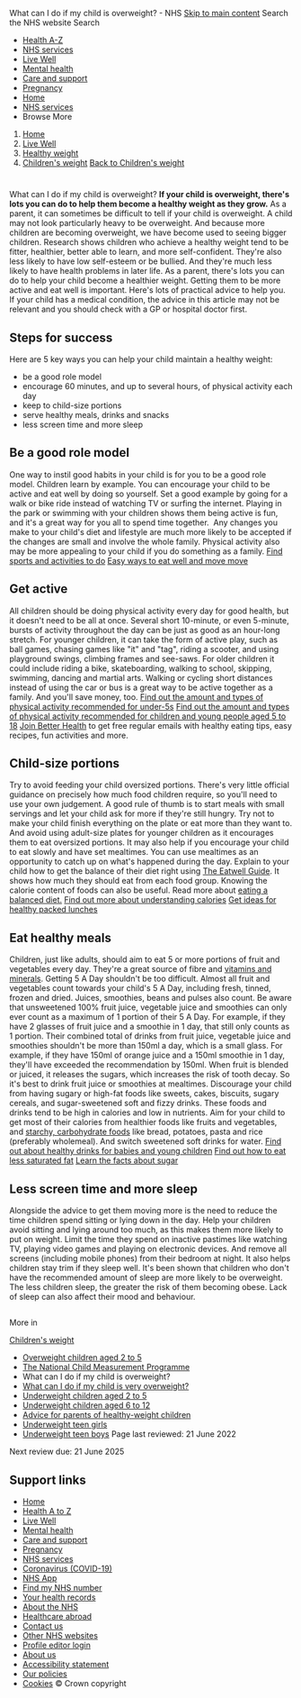 
What can I do if my child is overweight? - NHS
[Skip to main content](#maincontent)
Search the NHS website
Search
* [Health A-Z](/conditions/)
* [NHS services](/nhs-services/)
* [Live Well](/live-well/)
* [Mental health](/mental-health/)
* [Care and support](/conditions/social-care-and-support-guide/)
* [Pregnancy](/pregnancy/)
* [Home](/)
* [NHS services](/nhs-services/)
* Browse
 More
1. [Home](/)
2. [Live Well](/live-well/)
3. [Healthy weight](/live-well/healthy-weight/)
4. [Children's weight](/live-well/healthy-weight/childrens-weight/)
[Back to 
 Children's weight](/live-well/healthy-weight/childrens-weight/) 
# 
 
 What can I do if my child is overweight?
**If your child is overweight, there's lots you can do to help them become a healthy weight as they grow.**
As a parent, it can sometimes be difficult to tell if your child is overweight. A child may not look particularly heavy to be overweight.
And because more children are becoming overweight, we have become used to seeing bigger children.
Research shows children who achieve a healthy weight tend to be fitter, healthier, better able to learn, and more self-confident.
They're also less likely to have low self-esteem or be bullied. And they're much less likely to have health problems in later life.
As a parent, there's lots you can do to help your child become a healthier weight. Getting them to be more active and eat well is important.
Here's lots of practical advice to help you.
If your child has a medical condition, the advice in this article may not be relevant and you should check with a GP or hospital doctor first.
## Steps for success
Here are 5 key ways you can help your child maintain a healthy weight:
* be a good role model
* encourage 60 minutes, and up to several hours, of physical activity each day
* keep to child-size portions
* serve healthy meals, drinks and snacks
* less screen time and more sleep
## Be a good role model
One way to instil good habits in your child is for you to be a good role model. Children learn by example.
You can encourage your child to be active and eat well by doing so yourself.
Set a good example by going for a walk or bike ride instead of watching TV or surfing the internet.
Playing in the park or swimming with your children shows them being active is fun, and it's a great way for you all to spend time together. 
Any changes you make to your child's diet and lifestyle are much more likely to be accepted if the changes are small and involve the whole family.
Physical activity also may be more appealing to your child if you do something as a family.
[Find sports and activities to do](https://www.nhs.uk/healthier-families/activities/sports-and-activities/)
[Easy ways to eat well and move move](https://www.nhs.uk/healthier-families/)
## Get active
All children should be doing physical activity every day for good health, but it doesn't need to be all at once.
Several short 10-minute, or even 5-minute, bursts of activity throughout the day can be just as good as an hour-long stretch.
For younger children, it can take the form of active play, such as ball games, chasing games like "it" and "tag", riding a scooter, and using playground swings, climbing frames and see-saws.
For older children it could include riding a bike, skateboarding, walking to school, skipping, swimming, dancing and martial arts.
Walking or cycling short distances instead of using the car or bus is a great way to be active together as a family. And you'll save money, too.
[Find out the amount and types of physical activity recommended for under-5s](/live-well/exercise/exercise-guidelines/physical-activity-guidelines-children-under-five-years/)
[Find out the amount and types of physical activity recommended for children and young people aged 5 to 18](/live-well/exercise/exercise-guidelines/physical-activity-guidelines-children-and-young-people/)
[Join Better Health](https://registration.betterhealth-healthierfamilies.co.uk/) to get free regular emails with healthy eating tips, easy recipes, fun activities and more.
## Child-size portions
Try to avoid feeding your child oversized portions. There's very little official guidance on precisely how much food children require, so you'll need to use your own judgement.
A good rule of thumb is to start meals with small servings and let your child ask for more if they're still hungry.
Try not to make your child finish everything on the plate or eat more than they want to.
And avoid using adult-size plates for younger children as it encourages them to eat oversized portions.
It may also help if you encourage your child to eat slowly and have set mealtimes. You can use mealtimes as an opportunity to catch up on what's happened during the day.
Explain to your child how to get the balance of their diet right using [The Eatwell Guide](/live-well/eat-well/food-guidelines-and-food-labels/the-eatwell-guide/). It shows how much they should eat from each food group. Knowing the calorie content of foods can also be useful.
Read more about [eating a balanced diet.](/live-well/eat-well/how-to-eat-a-balanced-diet/eating-a-balanced-diet/)
[Find out more about understanding calories](/live-well/healthy-weight/managing-your-weight/understanding-calories/)
[Get ideas for healthy packed lunches](https://www.nhs.uk/healthier-families/recipes/healthier-lunchboxes/)
## Eat healthy meals
Children, just like adults, should aim to eat 5 or more portions of fruit and vegetables every day. They're a great source of fibre and [vitamins and minerals](/conditions/baby/weaning-and-feeding/vitamins-for-children/).
Getting 5 A Day shouldn't be too difficult. Almost all fruit and vegetables count towards your child's 5 A Day, including fresh, tinned, frozen and dried.
Juices, smoothies, beans and pulses also count.
Be aware that unsweetened 100% fruit juice, vegetable juice and smoothies can only ever count as a maximum of 1 portion of their 5 A Day.
For example, if they have 2 glasses of fruit juice and a smoothie in 1 day, that still only counts as 1 portion.
Their combined total of drinks from fruit juice, vegetable juice and smoothies shouldn't be more than 150ml a day, which is a small glass.
For example, if they have 150ml of orange juice and a 150ml smoothie in 1 day, they'll have exceeded the recommendation by 150ml.
When fruit is blended or juiced, it releases the sugars, which increases the risk of tooth decay. So it's best to drink fruit juice or smoothies at mealtimes.
Discourage your child from having sugary or high-fat foods like sweets, cakes, biscuits, sugary cereals, and sugar-sweetened soft and fizzy drinks. These foods and drinks tend to be high in calories and low in nutrients.
Aim for your child to get most of their calories from healthier foods like fruits and vegetables, and [starchy, carbohydrate foods](/live-well/eat-well/food-types/starchy-foods-and-carbohydrates/) like bread, potatoes, pasta and rice (preferably wholemeal). And switch sweetened soft drinks for water.
[Find out about healthy drinks for babies and young children](/conditions/baby/weaning-and-feeding/drinks-and-cups-for-babies-and-young-children/)
[Find out how to eat less saturated fat](/live-well/eat-well/how-to-eat-a-balanced-diet/eat-less-saturated-fat/)
[Learn the facts about sugar](/live-well/eat-well/food-types/how-does-sugar-in-our-diet-affect-our-health/)
## Less screen time and more sleep
Alongside the advice to get them moving more is the need to reduce the time children spend sitting or lying down in the day.
Help your children avoid sitting and lying around too much, as this makes them more likely to put on weight.
Limit the time they spend on inactive pastimes like watching TV, playing video games and playing on electronic devices.
And remove all screens (including mobile phones) from their bedroom at night.
It also helps children stay trim if they sleep well. It's been shown that children who don't have the recommended amount of sleep are more likely to be overweight.
The less children sleep, the greater the risk of them becoming obese. Lack of sleep can also affect their mood and behaviour.
## 
 More in
 
 [Children's weight](/live-well/healthy-weight/childrens-weight/)
* [Overweight children aged 2 to 5](https://www.nhs.uk/live-well/healthy-weight/childrens-weight/overweight-children-2-5/)
* [The National Child Measurement Programme](https://www.nhs.uk/live-well/healthy-weight/childrens-weight/national-child-measurement-programme/)
* What can I do if my child is overweight?
* [What can I do if my child is very overweight?](https://www.nhs.uk/live-well/healthy-weight/childrens-weight/very-overweight-children-advice-for-parents/)
* [Underweight children aged 2 to 5](https://www.nhs.uk/live-well/healthy-weight/childrens-weight/underweight-children-2-5-advice-for-parents/)
* [Underweight children aged 6 to 12](https://www.nhs.uk/live-well/healthy-weight/childrens-weight/underweight-children-6-12-advice-for-parents/)
* [Advice for parents of healthy-weight children](https://www.nhs.uk/live-well/healthy-weight/childrens-weight/healthy-weight-children-advice-for-parents/)
* [Underweight teen girls](https://www.nhs.uk/live-well/healthy-weight/childrens-weight/underweight-teen-girls/)
* [Underweight teen boys](https://www.nhs.uk/live-well/healthy-weight/childrens-weight/underweight-teen-boys/)
 Page last reviewed: 21 June 2022
   
 Next review due: 21 June 2025
 
## Support links
* [Home](/)
* [Health A to Z](/conditions/)
* [Live Well](/live-well/)
* [Mental health](/mental-health/)
* [Care and support](/conditions/social-care-and-support-guide/)
* [Pregnancy](/pregnancy/)
* [NHS services](/nhs-services/)
* [Coronavirus (COVID-19)](/conditions/coronavirus-covid-19/)
* [NHS App](/nhs-app/)
* [Find my NHS number](/nhs-services/online-services/find-nhs-number/)
* [Your health records](/using-the-nhs/about-the-nhs/your-health-records/)
* [About the NHS](/using-the-nhs/about-the-nhs/)
* [Healthcare abroad](/using-the-nhs/healthcare-abroad/apply-for-a-free-uk-global-health-insurance-card-ghic/)
* [Contact us](/contact-us/)
* [Other NHS websites](/nhs-sites/)
* [Profile editor login](/our-policies/profile-editor-login/)
* [About us](/about-us/)
* [Accessibility statement](/accessibility-statement/)
* [Our policies](/our-policies/)
* [Cookies](/our-policies/cookies-policy/)
© Crown copyright
